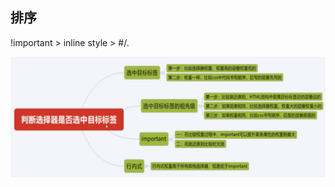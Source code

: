 ## 排序

!important > inline style > #/.

![图 1](../../../images/50683e003193542ab022047c3bf490473521f119ab0cfdbd49f7216d47bb9e9f.png)
